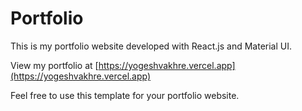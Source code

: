 # Portfolio

This is my portfolio website developed with React.js and Material UI.

View my portfolio at [https://yogeshvakhre.vercel.app](https://yogeshvakhre.vercel.app)

Feel free to use this template for your portfolio website.